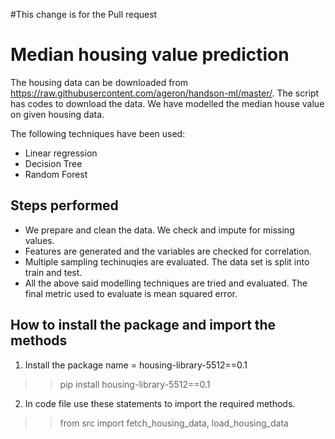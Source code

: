 #This change is for the Pull request

# Median housing value prediction

The housing data can be downloaded from https://raw.githubusercontent.com/ageron/handson-ml/master/. The script has codes to download the data. We have modelled the median house value on given housing data. 

The following techniques have been used: 

 - Linear regression
 - Decision Tree
 - Random Forest

## Steps performed
 - We prepare and clean the data. We check and impute for missing values.
 - Features are generated and the variables are checked for correlation.
 - Multiple sampling techinuqies are evaluated. The data set is split into train and test.
 - All the above said modelling techniques are tried and evaluated. The final metric used to evaluate is mean squared error.

## How to install the package and import the methods
1. Install the package name = housing-library-5512==0.1 
 >> pip install housing-library-5512==0.1
2. In code file use these statements to import the required methods.
 >> from src import fetch_housing_data, load_housing_data
 >> 